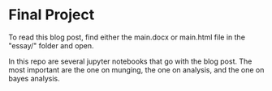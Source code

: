 # Final Project

To read this blog post, find either the main.docx or main.html file in the "essay/" folder and open. 

In this repo are several jupyter notebooks that go with the blog post. The most important are the one on munging, the one on analysis, and the one on bayes analysis. 



